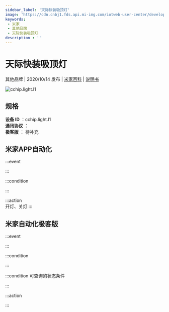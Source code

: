 ```yaml
---
sidebar_label: '天际快装吸顶灯'
image: 'https://cdn.cnbj1.fds.api.mi-img.com/iotweb-user-center/developer_1679047722468Jd2JFcqJ.png?GalaxyAccessKeyId=AKVGLQWBOVIRQ3XLEW&Expires=9223372036854775807&Signature=R7HZKmA7fuBCFIevhndJffZQ/RY='
keywords: 
 - 米家
 - 其他品牌
 - 天际快装吸顶灯
description : ''
---
```

# 天际快装吸顶灯

其他品牌 | 2020/10/14 发布 | [米家百科](https://home.mi.com/webapp/content/baike/product/index.html?model=cchip.light.l1) | [说明书](https://home.mi.com/views/introduction.html?model=cchip.light.l1&region=cn)

![cchip.light.l1](https://cdn.cnbj1.fds.api.mi-img.com/iotweb-user-center/developer_1679047722468Jd2JFcqJ.png?GalaxyAccessKeyId=AKVGLQWBOVIRQ3XLEW&Expires=9223372036854775807&Signature=R7HZKmA7fuBCFIevhndJffZQ/RY=)

## 规格  
> 
**设备 ID** ：cchip.light.l1  
**通讯协议** ：  
**极客版**  ： 待补充 


## 米家APP自动化  

:::event  

:::

:::condition  

:::

:::action   
开灯、关灯
:::

## 米家自动化极客版  

:::event  

:::

:::condition  

:::

:::condition 可查询的状态条件  

:::

:::action  

:::

        
